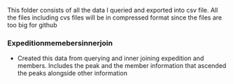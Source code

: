 This folder consists of all the data I queried and exported into csv file. All the files including cvs files will be in compressed format since the files are too big for github

### Expeditionmemebersinnerjoin
- Created this data from querying and inner joining expedition and members. Includes the peak and the member information that ascended the peaks alongside other information
